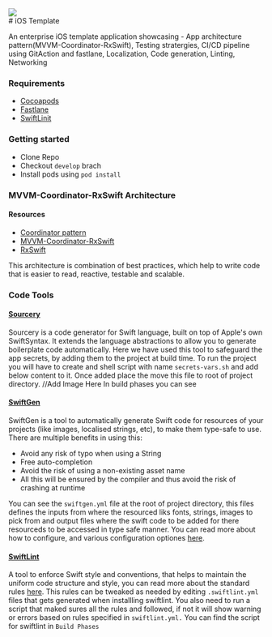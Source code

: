 <div>
    <a href="https://www.wednesday.is?utm_source=gthb&utm_medium=repo&utm_campaign=serverless" align="left" style="margin-left: 0;">
        <img src="https://uploads-ssl.webflow.com/5ee36ce1473112550f1e1739/5f5879492fafecdb3e5b0e75_wednesday_logo.svg">
    </a>
</div>
# iOS Template

An enterprise iOS template application showcasing - App architecture pattern(MVVM-Coordinator-RxSwift), Testing stratergies, CI/CD pipeline using GitAction and fastlane, Localization, Code generation, Linting, Networking

### Requirements
* [Cocoapods](https://cocoapods.org/)
* [Fastlane](https://fastlane.tools/)
* [SwiftLinit](https://github.com/realm/SwiftLint)
### Getting started
* Clone Repo
* Checkout `develop` brach
* Install pods using `pod install`


### MVVM-Coordinator-RxSwift Architecture
#### Resources
* [Coordinator pattern](hackingwithswift.com/articles/71/how-to-use-the-coordinator-pattern-in-ios-apps)
* [MVVM-Coordinator-RxSwift](https://medium.com/hackernoon/how-to-use-mvvm-coordinators-and-rxswift-7364370b7b95)
* [RxSwift](hackingwithswift.com/articles/71/how-to-use-the-coordinator-pattern-in-ios-apps)

This architecture is combination of best practices, which help to write code that is easier to read, reactive, testable and scalable.

### Code Tools
#### [Sourcery](https://github.com/krzysztofzablocki/Sourcery)
Sourcery is a code generator for Swift language, built on top of Apple's own SwiftSyntax. It extends the language abstractions to allow you to generate boilerplate code automatically.
Here we have used this tool to safeguard the app secrets, by adding them to the project at build time. 
To run the project you will have to create and shell script with name `secrets-vars.sh` and add below content to it. Once added place the move this file to root of project directory.
//Add Image Here
In build phases you can see 
#### [SwiftGen](https://github.com/SwiftGen/SwiftGen)
SwiftGen is a tool to automatically generate Swift code for resources of your projects (like images, localised strings, etc), to make them type-safe to use.
There are multiple benefits in using this:
* Avoid any risk of typo when using a String
* Free auto-completion
* Avoid the risk of using a non-existing asset name
* All this will be ensured by the compiler and thus avoid the risk of crashing at runtime

You can see the `swiftgen.yml` file at the root of project directory, this files defines the inputs from where the resourced liks fonts, strings, images to pick from and output files where the swift code to be added for there resourceds to be accessed in type safe manner. You can read more about how to configure, and various configuration optiones [here](https://github.com/SwiftGen/SwiftGen/blob/stable/Documentation/ConfigFile.md). 
#### [SwiftLint](https://github.com/realm/SwiftLint)
A tool to enforce Swift style and conventions, that helps to maintain the uniform code structure and style, you can read more about the standard rules [here](https://github.com/raywenderlich/swift-style-guide). This rules can be tweaked as needed by editing `.swiftlint.yml` files that gets generated when installling swiftlint. You also need to run a script that maked sures all the rules and followed, if not it will show warning or errors based on rules specified in `swiftlint.yml.` You can find the script for swiftlint in `Build Phases`